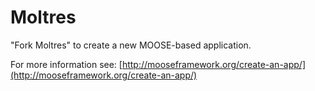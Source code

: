 Moltres
=====

"Fork Moltres" to create a new MOOSE-based application.

For more information see: [http://mooseframework.org/create-an-app/](http://mooseframework.org/create-an-app/)

